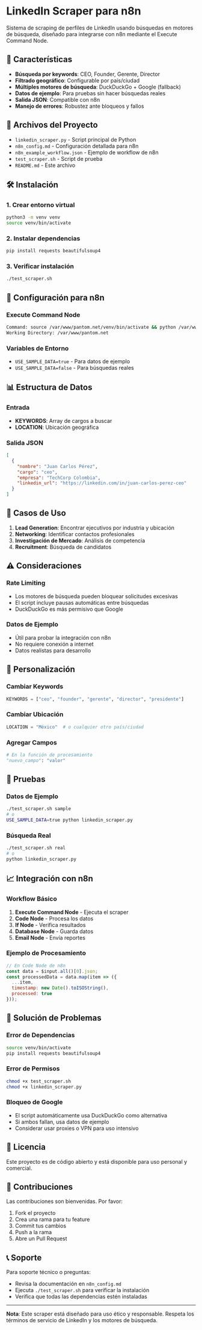 # LinkedIn Scraper para n8n

Sistema de scraping de perfiles de LinkedIn usando búsquedas en motores de búsqueda, diseñado para integrarse con n8n mediante el Execute Command Node.

## 🚀 Características

- **Búsqueda por keywords**: CEO, Founder, Gerente, Director
- **Filtrado geográfico**: Configurable por país/ciudad
- **Múltiples motores de búsqueda**: DuckDuckGo + Google (fallback)
- **Datos de ejemplo**: Para pruebas sin hacer búsquedas reales
- **Salida JSON**: Compatible con n8n
- **Manejo de errores**: Robustez ante bloqueos y fallos

## 📁 Archivos del Proyecto

- `linkedin_scraper.py` - Script principal de Python
- `n8n_config.md` - Configuración detallada para n8n
- `n8n_example_workflow.json` - Ejemplo de workflow de n8n
- `test_scraper.sh` - Script de prueba
- `README.md` - Este archivo

## 🛠️ Instalación

### 1. Crear entorno virtual
```bash
python3 -m venv venv
source venv/bin/activate
```

### 2. Instalar dependencias
```bash
pip install requests beautifulsoup4
```

### 3. Verificar instalación
```bash
./test_scraper.sh
```

## 🔧 Configuración para n8n

### Execute Command Node
```bash
Command: source /var/www/pantom.net/venv/bin/activate && python /var/www/pantom.net/linkedin_scraper.py
Working Directory: /var/www/pantom.net
```

### Variables de Entorno
- `USE_SAMPLE_DATA=true` - Para datos de ejemplo
- `USE_SAMPLE_DATA=false` - Para búsquedas reales

## 📊 Estructura de Datos

### Entrada
- **KEYWORDS**: Array de cargos a buscar
- **LOCATION**: Ubicación geográfica

### Salida JSON
```json
[
  {
    "nombre": "Juan Carlos Pérez",
    "cargo": "ceo",
    "empresa": "TechCorp Colombia",
    "linkedin_url": "https://linkedin.com/in/juan-carlos-perez-ceo"
  }
]
```

## 🎯 Casos de Uso

1. **Lead Generation**: Encontrar ejecutivos por industria y ubicación
2. **Networking**: Identificar contactos profesionales
3. **Investigación de Mercado**: Análisis de competencia
4. **Recruitment**: Búsqueda de candidatos

## ⚠️ Consideraciones

### Rate Limiting
- Los motores de búsqueda pueden bloquear solicitudes excesivas
- El script incluye pausas automáticas entre búsquedas
- DuckDuckGo es más permisivo que Google

### Datos de Ejemplo
- Útil para probar la integración con n8n
- No requiere conexión a internet
- Datos realistas para desarrollo

## 🔄 Personalización

### Cambiar Keywords
```python
KEYWORDS = ["ceo", "founder", "gerente", "director", "presidente"]
```

### Cambiar Ubicación
```python
LOCATION = "México"  # o cualquier otro país/ciudad
```

### Agregar Campos
```python
# En la función de procesamiento
"nuevo_campo": "valor"
```

## 🧪 Pruebas

### Datos de Ejemplo
```bash
./test_scraper.sh sample
# o
USE_SAMPLE_DATA=true python linkedin_scraper.py
```

### Búsqueda Real
```bash
./test_scraper.sh real
# o
python linkedin_scraper.py
```

## 📈 Integración con n8n

### Workflow Básico
1. **Execute Command Node** - Ejecuta el scraper
2. **Code Node** - Procesa los datos
3. **If Node** - Verifica resultados
4. **Database Node** - Guarda datos
5. **Email Node** - Envía reportes

### Ejemplo de Procesamiento
```javascript
// En Code Node de n8n
const data = $input.all()[0].json;
const processedData = data.map(item => ({
  ...item,
  timestamp: new Date().toISOString(),
  processed: true
}));
```

## 🚨 Solución de Problemas

### Error de Dependencias
```bash
source venv/bin/activate
pip install requests beautifulsoup4
```

### Error de Permisos
```bash
chmod +x test_scraper.sh
chmod +x linkedin_scraper.py
```

### Bloqueo de Google
- El script automáticamente usa DuckDuckGo como alternativa
- Si ambos fallan, usa datos de ejemplo
- Considerar usar proxies o VPN para uso intensivo

## 📝 Licencia

Este proyecto es de código abierto y está disponible para uso personal y comercial.

## 🤝 Contribuciones

Las contribuciones son bienvenidas. Por favor:
1. Fork el proyecto
2. Crea una rama para tu feature
3. Commit tus cambios
4. Push a la rama
5. Abre un Pull Request

## 📞 Soporte

Para soporte técnico o preguntas:
- Revisa la documentación en `n8n_config.md`
- Ejecuta `./test_scraper.sh` para verificar la instalación
- Verifica que todas las dependencias estén instaladas

---

**Nota**: Este scraper está diseñado para uso ético y responsable. Respeta los términos de servicio de LinkedIn y los motores de búsqueda.
